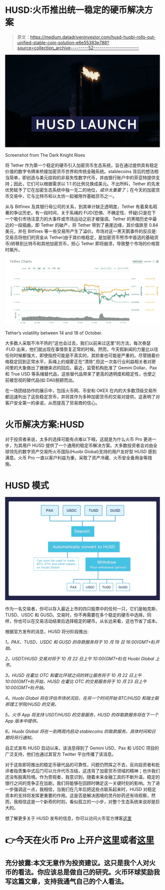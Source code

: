 # HUSD:火币推出统一稳定的硬币解决方案

> 原文：<https://medium.datadriveninvestor.com/husd-huobi-rolls-out-unified-stable-coin-solution-e6e55383e788?source=collection_archive---------52----------------------->

![](img/a4739d8be24dd8831d22235159bddd1e.png)

Screenshot from The Dark Knight Rises

将 Tether 作为第一个稳定的硬币引入加密货币生态系统，旨在通过提供具有稳定价值的数字令牌来桥接加密货币世界和传统金融系统。stablecoins 背后的想法相当简单，即创造与美元挂钩的非易失性数字代币，并由银行账户中的菲亚特提供支持；因此，它们可以根据需求以 1:1 的比例兑换成美元。不出所料，Tether 的先发优势赋予了它在加密生态系统中独一无二的地位，*或许太重要了*；在今天的加密货币交易中，它与比特币和以太坊一起被用作基础货币之一。

从与 Bitfinex 及其银行母公司的关系，到其审计缺乏透明度，Tether 有着臭名昭著的争议历史。有一段时间，关于系绳的 FUD(恐惧、不确定性、怀疑)只是在下一个吸引市场注意力的大事件或市场运动之前才被强调。Tether 的黑暗历史中最近的一段插曲，即 Tether 的破产，将 Tether 带到了悬崖边缘，其价值跌至 0.84 美元，并在 Bitfinex 等一些交易所产生了溢价。市场对这一黑天鹅事件的反应是:交易员将他们的资金从 Tether(由于其价格稳定，是加密货币熊市中首选的基础货币)转移到比特币和其他加密货币，担心 Tether 即将崩溃，导致整个市场的价格暂时飙升。

![](img/9c771a58ba78e2a3bedf09725e6686cc.png)

Tether’s volatility between 14 and 18 of October.

大多数人采取不冷不热的“这也会过去，我们以前来过这里”的方法，每次泰瑟·FUD 出来，他们就出现在事情恢复正常的时候。然而，今天假新闻的力量比以往任何时候都强大，即使指控可能是不真实的，其损害也可能是严重的。尽管随着价格稳定回到正常水平，系绳上的烟雾正在“清除”,但这一次各行业利益相关者对房间里的大象做出了姗姗来迟的回应。最近，监管机构批准了 Gemini Dollar、Pax 和 True USD 等系绳替代品，这些替代品带来了更高的透明度和稳定性，也使之前被忽视的替代品(如 DAI)脱颖而出。

在一场团结协作的展示中，包括火币网、币安和 OKEX 在内的大多数顶级交易所都迅速列出了这些稳定货币，并将其作为多种加密货币的交易对提供。这表明了对客户安全第一的承诺，从而提高了贸易商的信心。

# 火币解决方案:HUSD

对于投资者来说，太多的选择可能有点难以下咽，这就是为什么火币 Pro 更进一步，为其用户 HUSD 提供了一个通用的稳定币解决方案。大多数投资者会对由全球领先的数字资产交易所火币国际(Huobi Global)支持的用户友好型 HUSD 感到满意。火币 Pro 一直以客户利益为重，采取了资产冷藏、火币安全备用金等措施。

# HUSD 模式

![](img/c9acc6b690eda7a82bd008bca90693b2.png)

作为一名交易者，你可以存入最近上市的四只股票中的任何一只，它们是帕克斯、TUSD、USDC 和 GUSD。交易时，你不再需要在多个稳定的硬币中选择。同样，你也可以在交易活动结束后选择稳定的硬币。从长远来看，这也节省了成本。

根据官方发布的消息，HUSD 将分阶段推出:

*1。PAX、TUSD、USDC 和 GUSD 的存款服务将于 10 月 19 日 16:00(GMT+8)开始。*

*2。USDT/HUSD 交易对将于 10 月 22 日上午 10:00(GMT+8)在 Huobi Global 上市。*

*3。HUSD 在霍比 OTC 和霍比环球之间的转让服务将于 10 月 22 日上午 10:00(GMT+8)开始，HUSD 在霍比 OTC 的交易服务将于 10 月 23 日上午 10:00(GMT+8)开始。*

*4。Huobi Global 将在评估市场状况后，在另一个时间开始 BTC/HUSD 和瑞士联邦理工学院/HUSD 的交易。*

*5。火币 App 将支持 USDT/HUSD 的交易服务，HUSD 的存取款服务将在下一个 App 版本中提供。*

*6。Huobi Global 将在一到两周内启动 stablecoins 的取款服务。具体时间和日期将另行通知。*

自正式宣布 HUSD 启动以来，该消息得到了 Gemini USD、Pax 和 USDC 项目的广泛支持，他们也通过其官方 Twitter 平台传播了该消息。

对于这些即将推出的稳定币替代品的可靠性，问题仍然挥之不去，反向投资者和批评者指责集中式后门可以允许代币冻结，这违背了加密货币领域的精神；也许我们还没有脱离险境。作为旁观者，我意识到，随着未来金融工具的不断升温，稳定的银行之间的竞争正在加剧，我们将能够在回顾时确定这一关键时刻的影响。为了进一步强调这一点，我相信，当我们在几年后把这些点联系起来时，HUSD 对稳定资本的支持将发挥更重要的作用。这是否是解决困境的灵丹妙药还有待观察，然而，我相信这是一个新奇的时刻，看似孤立的一小步，对整个生态系统来说却是巨大的。

想了解更多关于 HUSD 发布的信息，你可以访问火币官方博客[这里](https://huobiblog.com/husd-a-new-stablecoin-solution/)

# 👉今天在火币 Pro 上开户[这里](https://bit.ly/2pSN3LO)或者[这里](https://https/www.huobi.com/?utm_source=GlobalWriters)

## 充分披露:本文无意作为投资建议。这只是我个人对火币的看法。你应该总是做自己的研究。火币环球奖励我写这篇文章，支持我通气自己的个人看法。